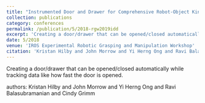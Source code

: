 ```yaml
---
title: "Instrumented Door and Drawer for Comprehensive Robot-Object Kinematic and Force Data"
collection: publications
category: conferences
permalink: /publication/5/2018-rgw2019idd
excerpt: 'Creating a door/drawer that can be opened/closed automatically while tracking data like how fast the door is opened. , '
date: 5/2018
venue: 'IROS Experimental Robotic Grasping and Manipulation Workshop'
citation: 'Kristan Hilby and John Morrow and Yi Herng Ong and Ravi Balasubramanian and Cindy Grimm'
---
```

Creating a door/drawer that can be opened/closed automatically while tracking data like how fast the door is opened. 

authors: Kristan Hilby and John Morrow and Yi Herng Ong and Ravi Balasubramanian and Cindy Grimm
